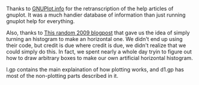 Thanks to [GNUPlot.info](http://gnuplot.info/docs_5.5/Commands.html) for the retranscription of the help articles of gnuplot. It was a much handier database of information than just running gnuplot help for everything.

Also, thanks to [This random 2009 blogpost](http://www.phyast.pitt.edu/%7Ezov1/gnuplot/html/histogram.html) that gave us the idea of simply turning an histogram to make an horizontal one. We didn't end up using their code, but credit is due where credit is due, we didn't realize that we could simply do this. In fact, we spent nearly a whole day tryin to figure out how to draw arbitrary boxes to make our own artificial horizontal histogram.

l.gp contains the main explaination of how plotting works, and d1.gp has most of the non-plotting parts described in it.